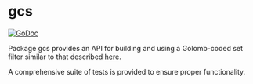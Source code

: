 gcs
==========

[![GoDoc](https://godoc.org/github.com/CommerciumBlockchain/cmmd/gcs?status.png)](http://godoc.org/github.com/CommerciumBlockchain/cmmd/gcs)

Package gcs provides an API for building and using a Golomb-coded set filter
similar to that described [here](http://giovanni.bajo.it/post/47119962313/golomb-coded-sets-smaller-than-bloom-filters).

A comprehensive suite of tests is provided to ensure proper functionality.